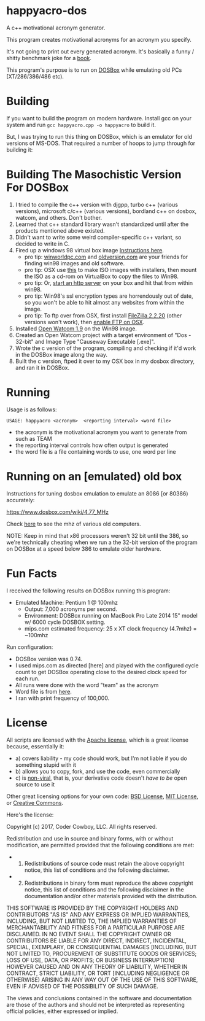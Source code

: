 # happyacro-dos

A c++ motivational acronym generator.

This program creates motivational acronyms for an acronym you specify. 

It's not going to print out every generated acronym. It's basically a funny / shitty benchmark joke for a [book](http://www.happyacro.com).

This program's purpose is to run on [DOSBox](https://www.dosbox.com/) while emulating old PCs [XT/286/386/486 etc).


# Building

If you want to build the program on modern hardware. Install gcc on your system and run `gcc happyacro.cpp -o happyacro` to build it.

But, I was trying to run this thing on DOSBox, which is an emulator for old versions of MS-DOS. That required a number of hoops to jump through for building it:

# Building The Masochistic Version For DOSBox

1. I tried to compile the c++ version with djgpp, turbo c++ (various versions), microsoft c/c++ (various versions), bordland c++ on dosbox, watcom, and others. Don't bother.
2. Learned that c++ standard library wasn't standardized until after the products mentioned above existed.
3. Didn't want to write some weird compiler-specific c++ variant, so decided to write in C. 
4. Fired up a windows 98 virtual box image [Instructions here](https://forums.virtualbox.org/viewtopic.php?f=2&t=59559).
   - pro tip: [winworldpc.com](https://winworldpc.com/) and [oldversion.com](http://www.oldversion.com/) are your friends for finding win98 images and old software. 
   - pro tip: OSX use [this](https://superuser.com/a/85991) to make ISO images with installers, then mount the ISO as a cd-rom on VirtualBox to copy the files to Win98. 
   - pro tip: Or, [start an http server](http://lifehacker.com/start-a-simple-web-server-from-any-directory-on-your-ma-496425450) on your box and hit that from within win98.
   - pro tip: Win98's ssl encryption types are horrendously out of date, so you won't be able to hit almost any websites from within the image. 
   - pro tip: To ftp over from OSX, first install [FileZilla 2.2.20](http://www.oldversion.com/windows/filezilla-2-2-20) (other versions won't work), then [enable FTP on OSX](https://gaborhargitai.hu/enable-built-in-ftp-server-in-mac-os-x-yosemite-el-capitan-sierra/).
5. Installed [Open Watcom 1.9](http://www.openwatcom.org) on the Win98 image.
6. Created an Open Watcom project with a target environment of "Dos - 32-bit" and Image Type "Causeway Executable [.exe]".
7. Wrote the c version of the program, compiling and checking if it'd work in the DOSBox image along the way. 
8. Built the c version, ftped it over to my OSX box in my dosbox directory, and ran it in DOSBox. 

# Running

Usage is as follows: 

	USAGE: happyacro <acronym>  <reporting interval> <word file>

- the acronym is the motivational acronym you want to generate from such as TEAM
- the reporting interval controls how often output is generated
- the word file is a file containing words to use, one word per line

# Running on an [emulated) old box

Instructions for tuning dosbox emulation to emulate an 8086 [or 80386) accurately: 

https://www.dosbox.com/wiki/4.77_MHz

Check [here](https://en.wikipedia.org/wiki/List_of_Intel_microprocessors) to see the mhz of various old computers.

NOTE: Keep in mind that x86 processors weren't 32 bit until the 386, so we're technically cheating when we run a the 32-bit version of the program on DOSBox at a speed below 386 to emulate older hardware.

# Fun Facts

I received the following results on DOSBox running this program: 

- Emulated Machine: Pentium 1 @ 100mhz
  - Output: 7,000 acronyms per second.
  - Environment: DOSBox running on MacBook Pro Late 2014 15" model w/ 6000 cycle DOSBOX setting.
  - mips.com estimated frequency: 25 x XT clock frequency (4.7mhz) = ~100mhz

Run configuration:

- DOSBox version was 0.74.
- I used mips.com as directed [here] and played with the configured cycle count to get DOSBox operating close to the desired clock speed for each run.
- All runs were done with the word "team" as the acronym
- Word file is from [here](https://www.dosbox.com/wiki/4.77_MHz).
- I ran with print frequency of 100,000.

# License

All scripts are licensed with the [Apache license](http://en.wikipedia.org/wiki/Apache_license), which is a great license because, essentially it:

* a) covers liability - my code should work, but I'm not liable if you do something stupid with it
* b) allows you to copy, fork, and use the code, even commercially
* c) is [non-viral](http://en.wikipedia.org/wiki/Viral_license), that is, your derivative code doesn't *have to be* open source to use it

Other great licensing options for your own code: [BSD License](https://en.wikipedia.org/wiki/BSD_licenses), [MIT License](https://en.wikipedia.org/wiki/MIT_License), or [Creative Commons](https://en.wikipedia.org/wiki/Creative_Commons_license).

Here's the license:

Copyright [c) 2017, Coder Cowboy, LLC. All rights reserved.

Redistribution and use in source and binary forms, with or without
modification, are permitted provided that the following conditions are met:
* 1. Redistributions of source code must retain the above copyright notice, this
list of conditions and the following disclaimer.
* 2. Redistributions in binary form must reproduce the above copyright notice,
this list of conditions and the following disclaimer in the documentation
and/or other materials provided with the distribution.
  
THIS SOFTWARE IS PROVIDED BY THE COPYRIGHT HOLDERS AND CONTRIBUTORS "AS IS" AND
ANY EXPRESS OR IMPLIED WARRANTIES, INCLUDING, BUT NOT LIMITED TO, THE IMPLIED
WARRANTIES OF MERCHANTABILITY AND FITNESS FOR A PARTICULAR PURPOSE ARE
DISCLAIMED. IN NO EVENT SHALL THE COPYRIGHT OWNER OR CONTRIBUTORS BE LIABLE FOR
ANY DIRECT, INDIRECT, INCIDENTAL, SPECIAL, EXEMPLARY, OR CONSEQUENTIAL DAMAGES
[INCLUDING, BUT NOT LIMITED TO, PROCUREMENT OF SUBSTITUTE GOODS OR SERVICES;
LOSS OF USE, DATA, OR PROFITS; OR BUSINESS INTERRUPTION) HOWEVER CAUSED AND
ON ANY THEORY OF LIABILITY, WHETHER IN CONTRACT, STRICT LIABILITY, OR TORT
[INCLUDING NEGLIGENCE OR OTHERWISE) ARISING IN ANY WAY OUT OF THE USE OF THIS
SOFTWARE, EVEN IF ADVISED OF THE POSSIBILITY OF SUCH DAMAGE.
  
The views and conclusions contained in the software and documentation are those
of the authors and should not be interpreted as representing official policies,
either expressed or implied.